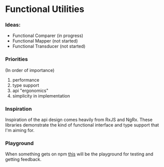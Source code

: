 # Functional Utilities

### Ideas:

- Functional Comparer (in progress)
- Functional Mapper (not started)
- Functional Transducer (not started)

### Priorities

(In order of importance)

1. performance
2. type support
3. api "ergonomics"
4. simplicity in implementation

### Inspiration

Inspiration of the api design comes heavily from RxJS and NgRx. These libraries
demonstrate the kind of functional interface and type support that I'm aiming for.

### Playground

When something gets on npm [this](https://stackblitz.com/edit/functional-utilities?file=index.ts) will be the playground for testing and getting feedback.
